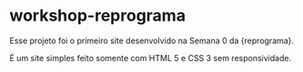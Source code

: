 # workshop-reprograma

Esse projeto foi o primeiro site desenvolvido na Semana 0 da {reprograma}. 

É um site simples feito somente com HTML 5 e CSS 3 sem responsividade. 
